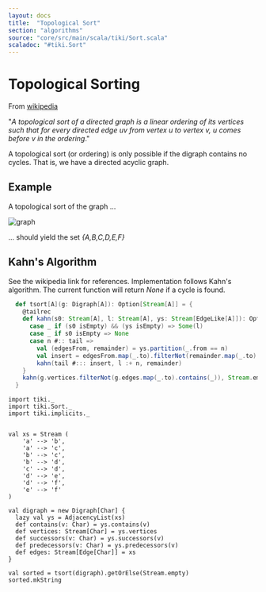 ```yaml
---
layout: docs 
title:  "Topological Sort"
section: "algorithms"
source: "core/src/main/scala/tiki/Sort.scala"
scaladoc: "#tiki.Sort"
---
```

# Topological Sorting

From [wikipedia](https://en.wikipedia.org/wiki/Topological_sorting)

"_A topological sort of a directed graph is a linear
ordering of its vertices such that for every directed edge uv 
from vertex u to vertex v, u comes before v in the ordering_."

A topological sort (or ordering) is only possible if the digraph contains
no cycles. That is, we have a directed acyclic graph.

## Example

A topological sort of the graph ...

![graph](https://raw.github.com/lewismj/tiki/master/docs/src/main/resources/microsite/img/topologicalSort.png)

... should yield the set  _{A,B,C,D,E,F}_


## Kahn's Algorithm

See the wikipedia link for references. Implementation follows Kahn's algorithm.
The current function will return _None_ if a cycle is found.

```scala
  def tsort[A](g: Digraph[A]): Option[Stream[A]] = {
    @tailrec
    def kahn(s0: Stream[A], l: Stream[A], ys: Stream[EdgeLike[A]]): Option[Stream[A]] = s0 match {
      case _ if (s0 isEmpty) && (ys isEmpty) => Some(l)
      case _ if s0 isEmpty => None
      case n #:: tail =>
        val (edgesFrom, remainder) = ys.partition(_.from == n)
        val insert = edgesFrom.map(_.to).filterNot(remainder.map(_.to).contains(_))
        kahn(tail #::: insert, l :+ n, remainder)
    }
    kahn(g.vertices.filterNot(g.edges.map(_.to).contains(_)), Stream.empty, g.edges)
  }
```


```tut
import tiki._
import tiki.Sort._
import tiki.implicits._


val xs = Stream (
    'a' --> 'b',
    'a' --> 'c',
    'b' --> 'c',
    'b' --> 'd',
    'c' --> 'd',
    'd' --> 'e',
    'd' --> 'f',
    'e' --> 'f'
)

val digraph = new Digraph[Char] {
  lazy val ys = AdjacencyList(xs)
  def contains(v: Char) = ys.contains(v)
  def vertices: Stream[Char] = ys.vertices
  def successors(v: Char) = ys.successors(v)
  def predecessors(v: Char) = ys.predecessors(v)
  def edges: Stream[Edge[Char]] = xs
}

val sorted = tsort(digraph).getOrElse(Stream.empty)
sorted.mkString
```